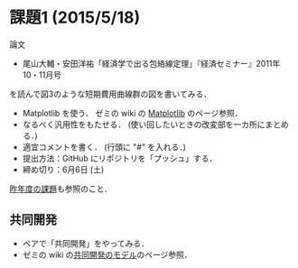課題1 (2015/5/18)
=================

論文
* 尾山大輔・安田洋祐「経済学で出る包絡線定理」『経済セミナー』2011年10・11月号

を読んで図3のような短期費用曲線群の図を書いてみる．

* Matplotlib を使う．
  ゼミの wiki の [Matplotlib](http://oyamazemi.wiki.fc2.com/wiki/Matplotlib) のページ参照．
* なるべく汎用性をもたせる．
  (使い回したいときの改変部を一カ所にまとめる．)
* 適宜コメントを書く．
  (行頭に "#" を入れる．)
* 提出方法：GitHub にリポジトリを「プッシュ」する．
* 締め切り：6月6日 (土)

[昨年度の課題](https://github.com/OyamaZemi/exercises2014/tree/master/ex01)も参照のこと．

## 共同開発

* ペアで「共同開発」をやってみる．
* ゼミの wiki の[共同開発のモデル](http://oyamazemi.wiki.fc2.com/wiki/共同開発のモデル)のページ参照．
